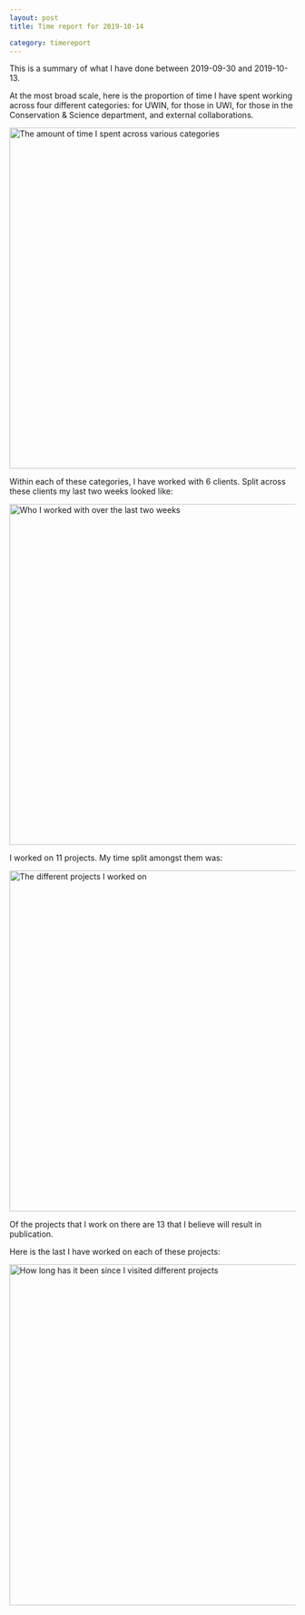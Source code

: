 ```yaml
---
layout: post
title: Time report for 2019-10-14

category: timereport
---
```



This is a summary of what I have done between 2019-09-30 and 2019-10-13.

At the most broad scale, here is the proportion of time I have spent working across four different categories: for UWIN, for those in UWI, for those in the Conservation & Science department, and external collaborations.

<img src='{{site.baseurl}}/images/2019-10-14_category_plot.jpg' alt='The amount of time I spent across various categories' width='600' height='600'>

Within each of these categories, I have worked with 6 clients. Split across these clients my last two weeks looked like:

<img src='{{site.baseurl}}/images/2019-10-14_client_plot.jpg' alt='Who I worked with over the last two weeks' width='600' height='600'>

I worked on 11 projects. My time split amongst them was:

<img src='{{site.baseurl}}/images/2019-10-14_project_plot.jpg' alt='The different projects I worked on' width='600' height='600'>

Of the projects that I work on there are 13 that I believe will result in publication.

Here is the last I have worked on each of these projects:

<img src='{{site.baseurl}}/images/2019-10-14_weeks_since.jpg' alt='How long has it been since I visited different projects' width='600' height='600'>

